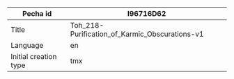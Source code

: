 |Pecha id | I96716D62
| --- | --- 
|Title | Toh_218-Purification_of_Karmic_Obscurations-v1 
|Language | en
|Initial creation type | tmx